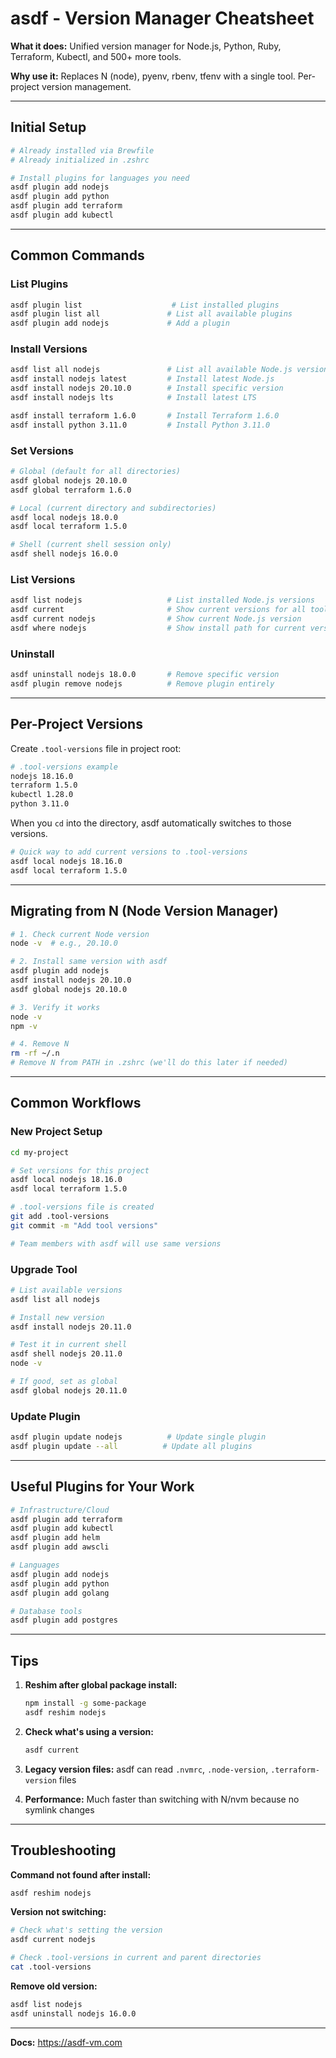 # asdf - Version Manager Cheatsheet

**What it does:** Unified version manager for Node.js, Python, Ruby, Terraform, Kubectl, and 500+ more tools.

**Why use it:** Replaces N (node), pyenv, rbenv, tfenv with a single tool. Per-project version management.

---

## Initial Setup

```bash
# Already installed via Brewfile
# Already initialized in .zshrc

# Install plugins for languages you need
asdf plugin add nodejs
asdf plugin add python
asdf plugin add terraform
asdf plugin add kubectl
```

---

## Common Commands

### List Plugins

```bash
asdf plugin list                    # List installed plugins
asdf plugin list all               # List all available plugins
asdf plugin add nodejs             # Add a plugin
```

### Install Versions

```bash
asdf list all nodejs               # List all available Node.js versions
asdf install nodejs latest         # Install latest Node.js
asdf install nodejs 20.10.0        # Install specific version
asdf install nodejs lts            # Install latest LTS

asdf install terraform 1.6.0       # Install Terraform 1.6.0
asdf install python 3.11.0         # Install Python 3.11.0
```

### Set Versions

```bash
# Global (default for all directories)
asdf global nodejs 20.10.0
asdf global terraform 1.6.0

# Local (current directory and subdirectories)
asdf local nodejs 18.0.0
asdf local terraform 1.5.0

# Shell (current shell session only)
asdf shell nodejs 16.0.0
```

### List Versions

```bash
asdf list nodejs                   # List installed Node.js versions
asdf current                       # Show current versions for all tools
asdf current nodejs                # Show current Node.js version
asdf where nodejs                  # Show install path for current version
```

### Uninstall

```bash
asdf uninstall nodejs 18.0.0       # Remove specific version
asdf plugin remove nodejs          # Remove plugin entirely
```

---

## Per-Project Versions

Create `.tool-versions` file in project root:

```bash
# .tool-versions example
nodejs 18.16.0
terraform 1.5.0
kubectl 1.28.0
python 3.11.0
```

When you `cd` into the directory, asdf automatically switches to those versions.

```bash
# Quick way to add current versions to .tool-versions
asdf local nodejs 18.16.0
asdf local terraform 1.5.0
```

---

## Migrating from N (Node Version Manager)

```bash
# 1. Check current Node version
node -v  # e.g., 20.10.0

# 2. Install same version with asdf
asdf plugin add nodejs
asdf install nodejs 20.10.0
asdf global nodejs 20.10.0

# 3. Verify it works
node -v
npm -v

# 4. Remove N
rm -rf ~/.n
# Remove N from PATH in .zshrc (we'll do this later if needed)
```

---

## Common Workflows

### New Project Setup

```bash
cd my-project

# Set versions for this project
asdf local nodejs 18.16.0
asdf local terraform 1.5.0

# .tool-versions file is created
git add .tool-versions
git commit -m "Add tool versions"

# Team members with asdf will use same versions
```

### Upgrade Tool

```bash
# List available versions
asdf list all nodejs

# Install new version
asdf install nodejs 20.11.0

# Test it in current shell
asdf shell nodejs 20.11.0
node -v

# If good, set as global
asdf global nodejs 20.11.0
```

### Update Plugin

```bash
asdf plugin update nodejs          # Update single plugin
asdf plugin update --all          # Update all plugins
```

---

## Useful Plugins for Your Work

```bash
# Infrastructure/Cloud
asdf plugin add terraform
asdf plugin add kubectl
asdf plugin add helm
asdf plugin add awscli

# Languages
asdf plugin add nodejs
asdf plugin add python
asdf plugin add golang

# Database tools
asdf plugin add postgres
```

---

## Tips

1. **Reshim after global package install:**
   ```bash
   npm install -g some-package
   asdf reshim nodejs
   ```

2. **Check what's using a version:**
   ```bash
   asdf current
   ```

3. **Legacy version files:**
   asdf can read `.nvmrc`, `.node-version`, `.terraform-version` files

4. **Performance:**
   Much faster than switching with N/nvm because no symlink changes

---

## Troubleshooting

**Command not found after install:**
```bash
asdf reshim nodejs
```

**Version not switching:**
```bash
# Check what's setting the version
asdf current nodejs

# Check .tool-versions in current and parent directories
cat .tool-versions
```

**Remove old version:**
```bash
asdf list nodejs
asdf uninstall nodejs 16.0.0
```

---

**Docs:** https://asdf-vm.com
